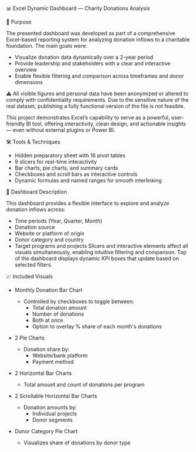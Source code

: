 📊 Excel Dynamic Dashboard — Charity Donations Analysis




🎯 Purpose

The presented dashboard was developed as part of a comprehensive Excel-based reporting system for analyzing donation inflows to a charitable foundation. The main goals were:

-	Visualize donation data dynamically over a 2-year period
-	Provide leadership and stakeholders with a clear and interactive overview
-	Enable flexible filtering and comparison across timeframes and donor dimensions



⚠️ All visible figures and personal data have been anonymized or altered to comply with confidentiality requirements. Due to the sensitive nature of the real dataset, publishing a fully functional version of the file is not feasible.

 
This project demonstrates Excel’s capability to serve as a powerful, user-friendly BI tool, offering interactivity, clean design, and actionable insights — even without external plugins or Power BI.



 
🛠️ Tools & Techniques

-	Hidden preparatory sheet with 16 pivot tables
-	9 slicers for real-time interactivity
-	Bar charts, pie charts, and summary cards
-	Checkboxes and scroll bars as interactive controls
-	Dynamic formulas and named ranges for smooth interlinking



 
📌 Dashboard Description

This dashboard provides a flexible interface to explore and analyze donation inflows across:

-	Time periods (Year, Quarter, Month)
-	Donation source
-	Website or platform of origin
-	Donor category and country
-	Target programs and projects
Slicers and interactive elements affect all visuals simultaneously, enabling intuitive filtering and comparison. Top of the dashboard displays dynamic KPI boxes that update based on selected filters.



 
📈 Included Visuals

-	Monthly Donation Bar Chart
     - Controlled by checkboxes to toggle between:
          - Total donation amount
          - Number of donations
          - Both at once
          -	Option to overlay % share of each month's donations

-	2 Pie Charts
     -	Donation share by:
          - Website/bank platform
          - Payment method

-	2 Horizontal Bar Charts
     -	Total amount and count of donations per program

-	2 Scrollable Horizontal Bar Charts
     -	Donation amounts by:
           - Individual projects
           - Donor segments

-	Donor Category Pie Chart
     -	Visualizes share of donations by donor type
